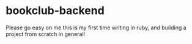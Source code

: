 # bookclub-backend

Please go easy on me this is my first time writing in ruby, and building a project from scratch in general!

